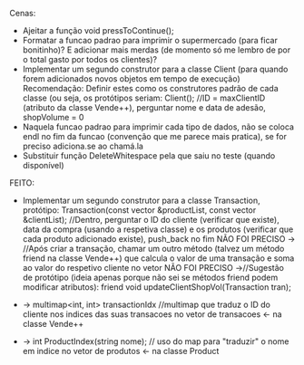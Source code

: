 Cenas:

- Ajeitar a função void pressToContinue();
- Formatar a funcao padrao para imprimir o supermercado (para ficar bonitinho)? E adicionar mais merdas (de momento só me lembro de por o total gasto por todos os clientes)?
- Implementar um segundo construtor para a classe Client (para quando forem adicionados novos objetos em tempo de execução)
	Recomendação: Definir estes como os construtores padrão de cada classe (ou seja, os protótipos seriam:
			Client(); //ID = maxClientID (atributo da classe Vende++), perguntar nome e data de adesão, shopVolume = 0
- Naquela funcao padrao para imprimir cada tipo de dados, não se coloca endl no fim da funcao (convenção que me parece mais pratica), se for preciso adiciona.se ao chamá.la
- Substituir função DeleteWhitespace pela que saiu no teste (quando disponível)


FEITO:

- Implementar um segundo construtor para a classe Transaction, protótipo:
			Transaction(const vector<Product> &productList, const vector<Client> &clientList);
			//Dentro, perguntar o ID do cliente (verificar que existe), data da compra (usando a respetiva classe) e os produtos (verificar que cada produto adicionado existe), push_back no fim
			NÃO FOI PRECISO -> //Após criar a transação, chamar um outro método (talvez um método friend na classe Vende++) que calcula o valor de uma transação e soma ao valor do respetivo cliente no vetor
			NÃO FOI PRECISO ->//Sugestão de protótipo (ideia apenas porque não sei se métodos friend podem modificar atributos): friend void updateClientShopVol(Transaction tran);

- -> multimap<int, int> transactionIdx //multimap que traduz o ID do cliente nos indices das suas transacoes no vetor de transacoes <- na classe Vende++
- -> int ProductIndex(string nome); // uso do map para "traduzir" o nome em indice no vetor de produtos <- na classe Product
